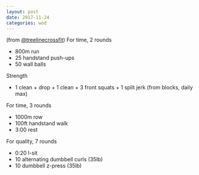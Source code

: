 ```yaml
---
layout: post
date: 2017-11-24
categories: wod
---
```


<!--
**Chris - <span></span>**
-->

(from [@treelinecrossfit](http://www.treelinecrossfit.com)) For time, 2 rounds
- 800m run
- 25 handstand push-ups
- 50 wall balls

Strength
- 1 clean + drop + 1 clean + 3 front squats + 1 split jerk (from blocks, daily max)

For time, 3 rounds
- 1000m row
- 100ft handstand walk
- 3:00 rest

For quality, 7 rounds
- 0:20 l-sit
- 10 alternating dumbbell curls (35lb)
- 10 dumbbell z-press (35lb)
